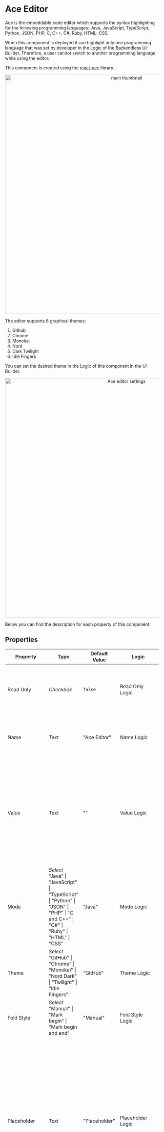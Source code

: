 # Ace Editor

Ace is the embeddable code editor which supports the syntax highlighting for the following programming languages: Java, JavaScript, TypeScript, Python, JSON, PHP, C, C++, C#, Ruby, HTML, CSS.

When this component is deployed it can highlight only one programming language that was set by developer in the Logic of the Backendless UI-Builder. Therefore, a user cannot switch to another programming language while using the editor. 

This component is created using the [react-ace](https://www.npmjs.com/package/react-ace) library.

<p align="center">
  <img src="./thumbnail.png" alt="main thumbnail" width="780"/>
</p>

The editor supports 6 graphical themes:
 1. Github
 2. Chrome
 3. Monokai
 4. Nord
 5. Dark Twilight
 6. Idle Fingers

You can set the desired theme in the Logic of this component in the UI-Builder.

<p align="center">
  <img src="./example-images/ace_editor_component_settings.jpg" alt="Ace editor settings" width="780"/>
</p>

Below you can find the description for each property of this component:

## Properties

| Property                | Type                                                                                                                                    | Default Value | Logic                         | Data Binding | UI Setting | Description                                                                                                                                                                                                                                                                                                              |
|-------------------------|-----------------------------------------------------------------------------------------------------------------------------------------|---------------|-------------------------------|--------------|------------|--------------------------------------------------------------------------------------------------------------------------------------------------------------------------------------------------------------------------------------------------------------------------------------------------------------------------|
| Read Only               | *Checkbox*                                                                                                                              | `false`       | Read Only Logic               | YES          | YES        | This handler allows you to disable editing of the component value.                                                                                                                                                                                                                                                       |
| Name                    | *Text*                                                                                                                                  | "Ace Editor"  | Name Logic                    | NO           | YES        | This handler allows you to specify the name of the component.                                                                                                                                                                                                                                                            |
| Value                   | *Text*                                                                                                                                  | ""            | Value Logic                   | YES          | YES        | This handler allows you to add a default value to the component. This can be a code snippet which will be displayed to the user when the page is loaded.                                                                                                                                                                 |
| Mode                    | *Select* <br> "Java" \| "JavaScript" \| "TypeScript" \| "Python" \| "JSON" \| "PHP" \| "C and C++" \| "C#" \| "Ruby" \| "HTML" \| "CSS" | "Java"        | Mode Logic                    | YES          | YES        | This handler allows you to select the mode of the component.                                                                                                                                                                                                                                                             |
| Theme                   | *Select* <br> "GitHub" \| "Chrome" \| "Monokai" \| "Nord Dark" \| "Twilight" \| "idle Fingers"                                          | "GitHub"      | Theme Logic                   | YES          | YES        | This handler allows you to select the theme of the component.                                                                                                                                                                                                                                                            |
| Fold Style              | *Select* <br> "Manual" \| "Mark begin" \| "Mark begin and end"                                                                          | "Manual"      | Fold Style Logic              | NO           | YES        | This handler allows you to select the fold style.                                                                                                                                                                                                                                                                        |
| Placeholder             | *Text*                                                                                                                                  | "Placeholder" | Placeholder Logic             | NO           | YES        | This handler allows you to specify the placeholder for the component. The placeholder is a default value which is displayed to the user before any text is entered in the component on the page. This can be a simple statement such as "Insert your code".                                                              |
| Width                   | *Text*                                                                                                                                  | "750px"       | Width Logic                   | YES          | YES        | This handler allows you to specify the width of the component.                                                                                                                                                                                                                                                           |
| Height                  | *Text*                                                                                                                                  | "500px"       | Height Logic                  | YES          | YES        | This handler allows you to specify the height of the component.                                                                                                                                                                                                                                                          |
| Font Size               | *Number*                                                                                                                                | 16            | Font Size Logic               | YES          | YES        | This handler allows you to specify the font size which affects the size of all text entered in the component on the page.                                                                                                                                                                                                |
| Tab Size                | *Number*                                                                                                                                | 4             | Tab Size Logic                | NO           | YES        | The Tab Size represents the number of spaces in one Tab. For instance, the default value of this property is 4, hence if you enter the Tab button while in the editor, the component will add 4 spaces.                                                                                                                  |
| Print Margin Column     | *Number*                                                                                                                                | 80            | Print Margin Column Logic     | NO           | YES        | This handler allows you to specify the print margin column.                                                                                                                                                                                                                                                              |
| Print Margin Visibility | *Checkbox*                                                                                                                              | `true`        | Print Margin Visibility Logic | NO           | YES        | This handler allows you to control the visibility of the print margin.                                                                                                                                                                                                                                                   |
| Gutter Visibility       | *Checkbox*                                                                                                                              | `true`        | Gutter Visibility Logic       | NO           | YES        | This handler allows you to control the visibility of the gutter.                                                                                                                                                                                                                                                         |
| Autocompletion          | *Checkbox*                                                                                                                              | `false`       | Autocompletion Logic          | NO           | YES        | This handler allows adding auto-completion capability to the component. For example, if your code contains a few variables and functions, then while entering their names you will be prompted to select one of the options matching the name criteria in the interactive drop-down menu. This also applies to keywords. |
| Highlight Active Line   | *Checkbox*                                                                                                                              | `true`        | Highlight Active Line Logic   | NO           | YES        | When this handler is activated, then the active line will be highlighted.                                                                                                                                                                                                                                                |
| Highlight Selected Word | *Checkbox*                                                                                                                              | `false`       | Highlight Selected Word Logic | NO           | YES        | When this handler is activated, then the selected word will be highlighted.                                                                                                                                                                                                                                              |
| Show Invisibles         | *Checkbox*                                                                                                                              | `false`       | Show Invisibles Logic         | NO           | YES        | When this handler is activated, it  highlights the empty spaces.                                                                                                                                                                                                                                                         |

## Events

| Name            | Triggers                                | Context Blocks          |
|-----------------|-----------------------------------------|-------------------------|
| On Change Event | when the value of the component changes | Value: `String`         |

## Actions

| Action          | Inputs                                  | Returns                 |
|-----------------|-----------------------------------------|-------------------------|
| Set Value       | Value: `String`                         |                         |
| Get Value       |                                         | `String`: current value |
